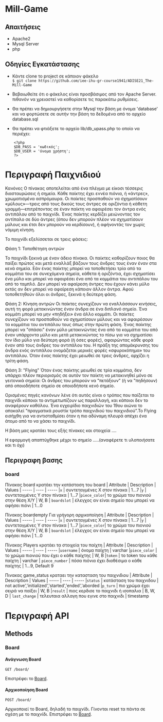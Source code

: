 
# Mill-Game

## Απαιτήσεις

* Apache2
* Mysql Server
* php

## Οδηγίες Εγκατάστασης

 * Κάντε clone το project σε κάποιον φάκελο <br/>
  `$ git clone https://github.com/iee-ihu-gr-course1941/ADISE21_The-Mill-Game`

 * Βεβαιωθείτε ότι ο φάκελος είναι προσβάσιμος από τον Apache Server. πιθανόν να χρειαστεί να καθορίσετε τις παρακάτω ρυθμίσεις.

 * Θα πρέπει να δημιουργήσετε στην Mysql την βάση με όνομα 'database' και να φορτώσετε σε αυτήν την βάση τα δεδομένα από το αρχείο database.sql

 * Θα πρέπει να φτιάξετε το αρχείο lib/db_upass.php το οποίο να περιέχει:
```
    <?php
	$DB_PASS = 'κωδικός';
	$DB_USER = 'όνομα χρήστη';
    ?>
```

# Περιγραφή Παιχνιδιού

Κανόνες
Ο πίνακας αποτελείται από ένα πλέγμα με είκοσι τέσσερις διασταυρώσεις ή σημεία. Κάθε παίκτης έχει εννέα πιόνια, ή «άντρες», χρωματισμένα ασπρόμαυρα. Οι παίκτες προσπαθούν να σχηματίσουν «μύλους»—τρεις από τους δικούς τους άντρες σε οριζόντια ή κάθετη γραμμή—επιτρέποντας σε έναν παίκτη να αφαιρέσει τον άντρα ενός αντιπάλου από το παιχνίδι. Ένας παίκτης κερδίζει μειώνοντας τον αντίπαλο σε δύο άντρες (όπου δεν μπορούν πλέον να σχηματίσουν μύλους και έτσι δεν μπορούν να κερδίσουν), ή αφήνοντάς τον χωρίς νόμιμη κίνηση.

Το παιχνίδι εξελίσσεται σε τρεις φάσεις:

Φάση 1: Τοποθέτηση αντρών

Το παιχνίδι ξεκινά με έναν άδειο πίνακα. Οι παίκτες καθορίζουν ποιος θα παίξει πρώτος και μετά εναλλάξ βάζουν τους άνδρες τους έναν έναν στα κενά σημεία. Εάν ένας παίκτης μπορεί να τοποθετήσει τρία από τα κομμάτια του σε συνεχόμενα σημεία, κάθετα ή οριζόντια, έχει σχηματίσει ένα μύλο και μπορεί να αφαιρέσει ένα από τα κομμάτια του αντιπάλου του από το ταμπλό. Δεν μπορεί να αφαίρεση άντρες που έχουν κάνει μύλο εκτός αν δεν μπορεί να αφαίρεση κάποιον άλλον άντρα. Αφού τοποθετηθούν όλοι οι άνδρες, ξεκινά η δεύτερη φάση.

Φάση 2: Κίνηση αντρών
Οι παίκτες συνεχίζουν να εναλλάσσουν κινήσεις, αυτή τη φορά μετακινώντας έναν άνδρα σε ένα διπλανό σημείο. Ένα κομμάτι μπορεί να μην «πηδήξει» ένα άλλο κομμάτι. Οι παίκτες συνεχίζουν να προσπαθούν να σχηματίσουν μύλους και να αφαιρέσουν τα κομμάτια του αντιπάλου τους όπως στην πρώτη φάση. Ένας παίκτης μπορεί να "σπάσει" έναν μύλο μετακινώντας ένα από τα κομμάτια του από έναν υπάρχοντα μύλο και μετά μετακινώντας το πίσω για να σχηματίσει τον ίδιο μύλο για δεύτερη φορά (ή όσες φορές), αφαιρώντας κάθε φορά έναν από τους άνδρες του αντιπάλου του. Η πράξη της απομάκρυνσης του άνδρα ενός αντιπάλου ονομάζεται μερικές φορές «σφυροκόπημα» του αντιπάλου. Όταν ένας παίκτης έχει μειωθεί σε τρεις άνδρες, αρχίζει η τρίτη φάση.

Φάση 3: "Flying"
Όταν ένας παίκτης μειωθεί σε τρία κομμάτια, δεν υπάρχει πλέον περιορισμός σε αυτόν τον παίκτη να μετακινηθεί μόνο σε γειτονικά σημεία: Οι άνδρες του μπορούν να "πετάξουν" (ή να "πηδήσουν) από οποιοδήποτε σημείο σε οποιοδήποτε κενό σημείο.

Ορισμένες πηγές κανόνων λένε ότι αυτός είναι ο τρόπος που παίζεται το παιχνίδι κάποιοι το αντιμετωπίζουν ως παραλλαγή, και κάποιοι δεν το αναφέρουν καθόλου. Ένα εγχειρίδιο παιχνιδιών του 19ου αιώνα το αποκαλεί "πραγματικά ρουστίκ τρόπο παιχνιδιού του παιχνιδιού".Το Flying εισήχθη για να αντισταθμίσει όταν η πιο αδύναμη πλευρά απέχει ένα άτομο από το να χάσει το παιχνίδι.


Η βάση μας κρατάει τους εξής πίνακες και στοιχεία ....

Η εφαρμογή απαπτύχθηκε μέχρι το σημείο .....(αναφέρετε τι υλοποιήσατε και τι όχι)

## Περιγραφη βασης
### board
Πίνακας board κρατάει την κατάσταση του board 
| Attribute | Description | Values
| ----- | ---- | -----
|`x` | συντεταγμένες Χ στον πίνακα | 1...7
|`y` | συντεταγμένες Υ στον πίνακα | 1...7
|`piece_color`| το χρώμα του πιονιού στην θέση Χ/Υ | W, B
| `boardslot` | έλεγχος αν είναι σημείο που μπορεί να αφήσει πιόνι | 1...0

Πίνακας boardempty Για γρήγορη αρχικοποίηση
| Attribute | Description | Values
| ----- | ---- | -----
|`x` | συντεταγμένες Χ στον πίνακα | 1...7
|`y` | συντεταγμένες Υ στον πίνακα | 1...7
|`piece_color`| το χρώμα του πιονιού στην θέση Χ/Υ | W, B
| `boardslot` | έλεγχος αν είναι σημείο που μπορεί να αφήσει πιόνι | 1...0

Πίνακας Players κρατάει τα στοιχεία του παίχτη
| Attribute | Description | Values
| ----- | ---- | -----
|`username` | όνομα παίχτη | varchar
|`piece_color`      | το χρώμα πιονιού που έχει ο κάθε παίχτης  | W, B
|`token`            | το token του κάθε παίχτη                  | varchar
| `piece_number`    | πόσα πιόνια έχει διαθέσιμα ο κάθε παίχτης | 1...9, Default 9

Πινακας game_status κραταει την κατασταση του παιχνιδιου
| Attribute | Description | Values
| ----- | ---- | -----
|`status` | κατάσταση του παιχνιδου | not active','initialized','started','ended','aborded
|`p_turn`      | πιο χρώμα έχει σειρά να παίξει  | W, B
|`result`            | πιος κερδισε το παιχνιδι ή ισοπαλια   | B, W, D
| `last_change`    | τελευταια αλλαγη που εγινε στο παιχνιδι | timestamp


# Περιγραφή API

## Methods


### Board
#### Ανάγνωση Board

```
GET /board/
```

Επιστρέφει το [Board](#Board).

#### Αρχικοποίηση Board
```
POST /board/
```

Αρχικοποιεί το Board, δηλαδή το παιχνίδι. Γίνονται reset τα πάντα σε σχέση με το παιχνίδι.
Επιστρέφει το [Board](#Board).

